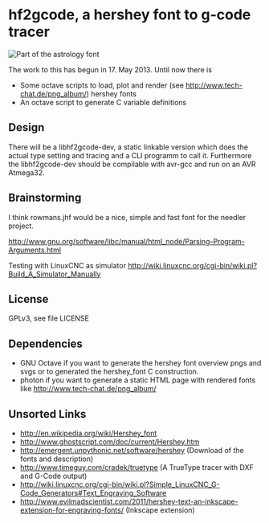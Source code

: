 hf2gcode, a hershey font to g-code tracer
=========================================
![Part of the astrology font](http://tech-chat.de/png_album/atrology_part2.png)

The work to this has begun in 17. May 2013. Until now there is
*  Some octave scripts to load, plot and render (see http://www.tech-chat.de/png_album/) hershey fonts
*  An octave script to generate C variable definitions

Design
------
There will be a libhf2gcode-dev, a static linkable version which does the actual type setting
and tracing and a CLI programm to call it. Furthermore the libhf2gcode-dev should be compilable
with avr-gcc and run on an AVR Atmega32.

Brainstorming
-------------
I think rowmans.jhf would be a nice, simple and fast font for the needler project.

http://www.gnu.org/software/libc/manual/html_node/Parsing-Program-Arguments.html

Testing with LinuxCNC as simulator
http://wiki.linuxcnc.org/cgi-bin/wiki.pl?Build_A_Simulator_Manually

License
-------
GPLv3, see file LICENSE

Dependencies
------------
*  GNU Octave if you want to generate the hershey font overview pngs and svgs or
to generated the hershey_font C construction.
*  photon if you want to generate a static HTML page with rendered fonts like http://www.tech-chat.de/png_album/

Unsorted Links
--------------

*  http://en.wikipedia.org/wiki/Hershey_font
*  http://www.ghostscript.com/doc/current/Hershey.htm
*  http://emergent.unpythonic.net/software/hershey (Download of the fonts and description)
*  http://www.timeguy.com/cradek/truetype (A TrueType tracer with DXF and G-Code output)
*  http://wiki.linuxcnc.org/cgi-bin/wiki.pl?Simple_LinuxCNC_G-Code_Generators#Text_Engraving_Software
*  http://www.evilmadscientist.com/2011/hershey-text-an-inkscape-extension-for-engraving-fonts/ (Inkscape extension)
